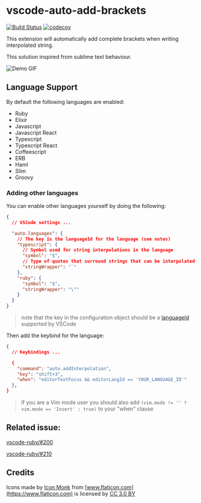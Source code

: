 # vscode-auto-add-brackets

[![Build Status](https://dev.azure.com/aliariff/vscode-auto-add-brackets/_apis/build/status/vscode-auto-add-brackets-CI?branchName=master)](https://dev.azure.com/aliariff/vscode-auto-add-brackets/_build/latest?definitionId=1?branchName=master)
[![codecov](https://codecov.io/gh/aliariff/vscode-auto-add-brackets/branch/master/graph/badge.svg)](https://codecov.io/gh/aliariff/vscode-auto-add-brackets)

This extension will automatically add complete brackets when writing interpolated string.

This solution inspired from sublime text behaviour.

![Demo GIF](https://drive.google.com/uc?export=view&id=1kqZT4yOlKl_gyGOYuwzNSfy6BFRpl4SQ)

## Language Support

By default the following languages are enabled:

- Ruby
- Elixir
- Javascript
- Javascript React
- Typescript
- Typescript React
- Coffeescript
- ERB
- Haml
- Slim
- Groovy

### Adding other languages

You can enable other languages yourself by doing the following:

```json
{
  // VSCode settings ...

  "auto.languages": {
    // The key is the languageId for the language (see notes)
    "typescript": {
      // Symbol used for string interpolations in the language
      "symbol": "$",
      // Type of quotes that surround strings that can be interpolated in the language
      "stringWrapper": "`"
    },
    "ruby": {
      "symbol": "$",
      "stringWrapper": "\""
    }
  }
}
```

> note that the key in the configuration object should be a [languageId](https://code.visualstudio.com/docs/languages/identifiers) supported by VSCode

Then add the keybind for the language:

```json
{
  // Keybindings ...

  {
    "command": "auto.addInterpolation",
    "key": "shift+3",
    "when": "editorTextFocus && editorLangId == 'YOUR_LANGUAGE_ID'"
  },
}
```

> If you are a Vim mode user you should also add `(vim.mode != '' ? vim.mode == 'Insert' : true)` to your "when" clause

## Related issue:

[vscode-ruby/#200](https://github.com/rubyide/vscode-ruby/issues/200)

[vscode-ruby/#210](https://github.com/rubyide/vscode-ruby/issues/210)

## Credits

Icons made by [Icon Monk](https://www.flaticon.com/authors/icon-monk) from [www.flaticon.com](https://www.flaticon.com)
is licensed by [CC 3.0 BY](http://creativecommons.org/licenses/by/3.0)
